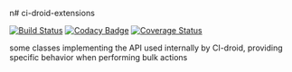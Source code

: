 n# ci-droid-extensions

[![Build Status](https://travis-ci.org/societe-generale/ci-droid-extensions.svg?branch=master)](https://travis-ci.org/societe-generale/ci-droid-extensions) [![Codacy Badge](https://api.codacy.com/project/badge/Grade/2eb0215aca54408196373c5916523429)](https://www.codacy.com/app/vincent-fuchs/ci-droid-extensions?utm_source=github.com&amp;utm_medium=referral&amp;utm_content=societe-generale/ci-droid-extensions&amp;utm_campaign=Badge_Grade) [![Coverage Status](https://coveralls.io/repos/github/societe-generale/ci-droid-extensions/badge.svg?branch=master)](https://coveralls.io/github/societe-generale/ci-droid-extensions?branch=master)

some classes implementing the API used internally by CI-droid, providing specific behavior when performing bulk actions
